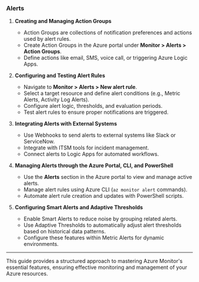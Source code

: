 
### **Alerts**

1. **Creating and Managing Action Groups**
   - Action Groups are collections of notification preferences and actions used by alert rules.
   - Create Action Groups in the Azure portal under **Monitor > Alerts > Action Groups**.
   - Define actions like email, SMS, voice call, or triggering Azure Logic Apps.

2. **Configuring and Testing Alert Rules**
   - Navigate to **Monitor > Alerts > New alert rule**.
   - Select a target resource and define alert conditions (e.g., Metric Alerts, Activity Log Alerts).
   - Configure alert logic, thresholds, and evaluation periods.
   - Test alert rules to ensure proper notifications are triggered.

3. **Integrating Alerts with External Systems**
   - Use Webhooks to send alerts to external systems like Slack or ServiceNow.
   - Integrate with ITSM tools for incident management.
   - Connect alerts to Logic Apps for automated workflows.

4. **Managing Alerts through the Azure Portal, CLI, and PowerShell**
   - Use the **Alerts** section in the Azure portal to view and manage active alerts.
   - Manage alert rules using Azure CLI (`az monitor alert` commands).
   - Automate alert rule creation and updates with PowerShell scripts.

5. **Configuring Smart Alerts and Adaptive Thresholds**
   - Enable Smart Alerts to reduce noise by grouping related alerts.
   - Use Adaptive Thresholds to automatically adjust alert thresholds based on historical data patterns.
   - Configure these features within Metric Alerts for dynamic environments.

---

This guide provides a structured approach to mastering Azure Monitor's essential features, ensuring effective monitoring and management of your Azure resources.

